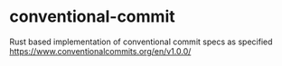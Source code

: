 # conventional-commit
Rust based implementation of conventional commit specs as specified https://www.conventionalcommits.org/en/v1.0.0/

